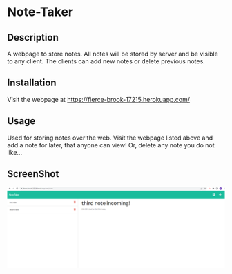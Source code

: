 # Note-Taker

## Description

A webpage to store notes. All notes will be stored by server and be visible
to any client. The clients can add new notes or delete previous notes.

## Installation

Visit the webpage at https://fierce-brook-17215.herokuapp.com/ 

## Usage

Used for storing notes over the web. Visit the webpage listed above
and add a note for later, that anyone can view! Or, delete any note
you do not like...

## ScreenShot
![](/assets/images/demo.png)